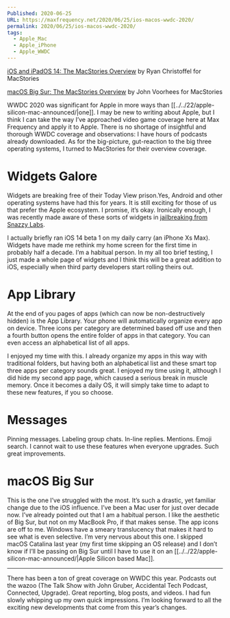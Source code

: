 ```yaml
---
Published: 2020-06-25
URL: https://maxfrequency.net/2020/06/25/ios-macos-wwdc-2020/
permalink: 2020/06/25/ios-macos-wwdc-2020/
tags:
  - Apple_Mac
  - Apple_iPhone
  - Apple_WWDC
---
```

[iOS and iPadOS 14: The MacStories Overview](https://www.macstories.net/news/ios-and-ipados-14-the-macstories-overview/) by Ryan Christoffel for MacStories

[macOS Big Sur: The MacStories Overview](https://www.macstories.net/stories/macos-big-sur-the-macstories-overview/) by John Voorhees for MacStories

WWDC 2020 was significant for Apple in more ways than [[../../22/apple-silicon-mac-announced/|one]]. I may be new to writing about Apple, but I think I can take the way I’ve approached video game coverage here at Max Frequency and apply it to Apple. There is no shortage of insightful and thorough WWDC coverage and observations: I have hours of podcasts already downloaded. As for the big-picture, gut-reaction to the big three operating systems, I turned to MacStories for their overview coverage.

# Widgets Galore

Widgets are breaking free of their Today View prison.Yes, Android and other operating systems have had this for years. It is still exciting for those of us that prefer the Apple ecosystem. I promise, it’s okay. Ironically enough, I was recently made aware of these sorts of widgets in [jailbreaking from Snazzy Labs](https://www.youtube.com/watch?v=VKHFFm5ggvA).

I actually briefly ran iOS 14 beta 1 on my daily carry (an iPhone Xs Max). Widgets have made me rethink my home screen for the first time in probably half a decade. I’m a habitual person. In my all too brief testing, I just made a whole page of widgets and I think this will be a great addition to iOS, especially when third party developers start rolling theirs out.

# App Library

At the end of you pages of apps (which can now be non-destructively hidden) is the App Library. Your phone will automatically organize every app on device. Three icons per category are determined based off use and then a fourth button opens the entire folder of apps in that category. You can even access an alphabetical list of all apps.

I enjoyed my time with this. I already organize my apps in this way with traditional folders, but having both an alphabetical list and these smart top three apps per category sounds great. I enjoyed my time using it, although I did hide my second app page, which caused a serious break in muscle memory. Once it becomes a daily OS, it will simply take time to adapt to these new features, if you so choose.

# Messages

Pinning messages. Labeling group chats. In-line replies. Mentions. Emoji search. I cannot wait to use these features when everyone upgrades. Such great improvements.

# macOS Big Sur

This is the one I’ve struggled with the most. It’s such a drastic, yet familiar change due to the iOS influence. I’ve been a Mac user for just over decade now. I’ve already pointed out that I am a habitual person. I like the aesthetic of Big Sur, but not on my MacBook Pro, if that makes sense. The app icons are off to me. Windows have a smeary translucency that makes it hard to see what is even selective. I’m very nervous about this one. I skipped macOS Catalina last year (my first time skipping an OS release) and I don’t know if I’ll be passing on Big Sur until I have to use it on an [[../../22/apple-silicon-mac-announced/|Apple Silicon based Mac]].

---

There has been a ton of great coverage on WWDC this year. Podcasts out the wazoo (The Talk Show with John Gruber, Accidental Tech Podcast, Connected, Upgrade). Great reporting, blog posts, and videos. I had fun slowly whipping up my own quick impressions. I’m looking forward to all the exciting new developments that come from this year’s changes.